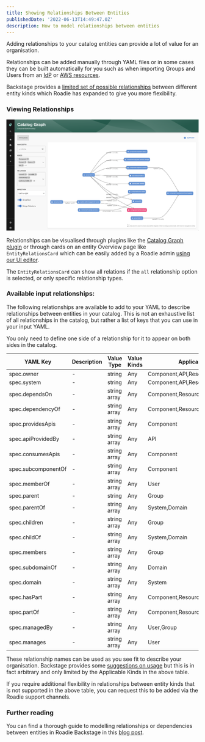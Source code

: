 ```yaml
---
title: Showing Relationships Between Entities
publishedDate: '2022-06-13T14:49:47.0Z'
description: How to model relationships between entities
---
```


Adding relationships to your catalog entities can provide a lot of value for an organisation. 

Relationships can be added manually through YAML files or in some cases they can be built automatically for you such as when importing Groups and Users from an [IdP](/docs/integrations/okta) or [AWS resources](/docs/integrations/aws-resources). 

Backstage provides a [limited set of possible relationships](https://backstage.io/docs/features/software-catalog/well-known-relations/) between different entity kinds which Roadie has expanded to give you more flexibility. 

### Viewing Relationships

![view_full_graph.png](../../integrations/catalog-graph/view_full_graph.png)

Relationships can be visualised through plugins like the [Catalog Graph plugin](/docs/integrations/catalog-graph) or through cards on an entity Overview page like `EntityRelationsCard` which can be easily added by a Roadie admin [using our UI editor](/docs/details/updating-the-ui).

The `EntityRelationsCard` can show all relations if the `all` relationship option is selected, or only specific relationship types.

### Available input relationships:

The following relationships are available to add to your YAML to describe relationships between entities in your catalog. This is not an exhaustive list of all relationships in the catalog, but rather a list of keys that you can use in your input YAML.

You only need to define one side of a relationship for it to appear on both sides in the catalog. 

| YAML Key            | Description | Value Type | Value Kinds | Applicable Kinds                    |
|---------------------| ------- | ------- | ------- |-------------------------------------|
| spec.owner          | - | string | Any | Component,API,Resource,System,Domain |
| spec.system         | - | string | Any | Component,API,Resource              |
| spec.dependsOn      | - | string array | Any | Component,Resource,API,System,Domain |
| spec.dependencyOf   | - | string array | Any | Component,Resource,API,System,Domain |
| spec.providesApis   | - | string array | Any | Component                           |
| spec.apiProvidedBy  | - | string array | Any | API                                 |
| spec.consumesApis   | - | string array | Any | Component                           |
| spec.subcomponentOf | - | string array | Any | Component                           |
| spec.memberOf       | - | string array | Any | User                                |
| spec.parent         | - | string | Any | Group                               |
| spec.parentOf       | - | string array | Any | System,Domain                       |
| spec.children       | - | string array | Any | Group                               |
| spec.childOf        | - | string array | Any | System,Domain                       |
| spec.members        | - | string array | Any | Group                               |
| spec.subdomainOf    | - | string array | Any | Domain                              |
| spec.domain         | - | string array | Any | System                              |
| spec.hasPart        | - | string array | Any | Component,Resource,System,Domain,   |
| spec.partOf         | - | string array | Any | Component,Resource,API,System,Domain |
| spec.managedBy      | - | string array | Any | User,Group                          |
| spec.manages        | - | string array | Any | User                           |


These relationship names can be used as you see fit to describe your organisation. Backstage provides some [suggestions on usage](https://backstage.io/docs/features/software-catalog/well-known-relations/) but this is in fact arbitrary and only limited by the Applicable Kinds in the above table.

If you require additional flexibility in relationships between entity kinds that is not supported in the above table, you can request this to be added via the Roadie support channels. 

### Further reading

You can find a thorough guide to modelling relationships or dependencies between entities in Roadie Backstage in this [blog post](https://roadie.io/blog/modelling-software-backstage/).

